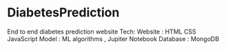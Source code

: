 # DiabetesPrediction

End to end diabetes prediction website
Tech: 
Website : HTML CSS JavaScript
Model : ML algorithms , Jupiter Notebook
Database : MongoDB
